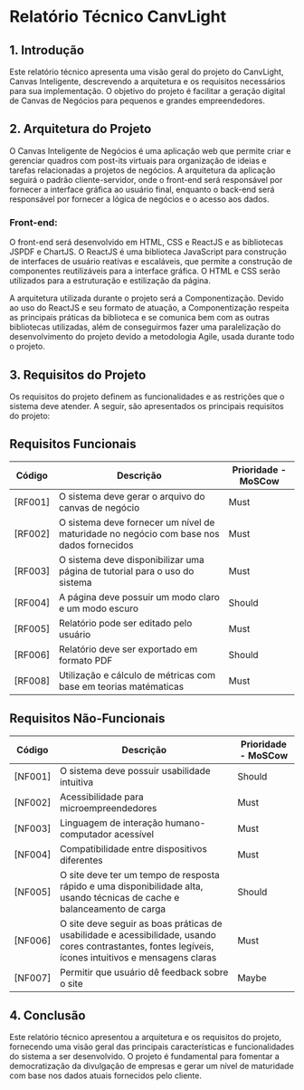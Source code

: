 # Relatório Técnico CanvLight

## 1. Introdução

Este relatório técnico apresenta uma visão geral do projeto do CanvLight, Canvas Inteligente, descrevendo a arquitetura e os requisitos necessários para sua implementação. O objetivo do projeto é facilitar a geração digital de Canvas de Negócios para pequenos e grandes empreendedores.

## 2. Arquitetura do Projeto
O Canvas Inteligente de Negócios é uma aplicação web que permite criar e gerenciar quadros com post-its virtuais para organização de ideias e tarefas relacionadas a projetos de negócios. A arquitetura da aplicação seguirá o padrão cliente-servidor, onde o front-end será responsável por fornecer a interface gráfica ao usuário final, enquanto o back-end será responsável por fornecer a lógica de negócios e o acesso aos dados.

### Front-end:
O front-end será desenvolvido em HTML, CSS e ReactJS e as bibliotecas JSPDF e ChartJS. O ReactJS é uma biblioteca JavaScript para construção de interfaces de usuário reativas e escaláveis, que permite a construção de componentes reutilizáveis para a interface gráfica. O HTML e CSS serão utilizados para a estruturação e estilização da página.

A arquitetura utilizada durante o projeto será a Componentização. Devido ao uso do ReactJS e seu formato de atuação, a Componentização respeita as principais práticas da biblioteca e se comunica bem com as outras bibliotecas utilizadas, além de conseguirmos fazer uma paralelização do desenvolvimento do projeto devido a metodologia Agile, usada durante todo o projeto.

## 3. Requisitos do Projeto

Os requisitos do projeto definem as funcionalidades e as restrições que o sistema deve atender. A seguir, são apresentados os principais requisitos do projeto:

## Requisitos Funcionais

| Código | Descrição | Prioridade - MoSCow
|---|---|---|
[RF001] | O sistema deve gerar o arquivo do canvas de negócio | Must
[RF002] | O sistema deve fornecer um nível de maturidade no negócio com base nos dados fornecidos | Must
[RF003] | O sistema deve disponibilizar uma página de tutorial para o uso do sistema | Must
[RF004] | A página deve possuir um modo claro e um modo escuro | Should
[RF005] | Relatório pode ser editado pelo usuário | Must
[RF006] | Relatório deve ser exportado em formato PDF | Should
[RF008] | Utilização e cálculo de métricas com base em teorias matématicas | Must

## Requisitos Não-Funcionais

| Código | Descrição | Prioridade - MoSCow
|---|---|---|
[NF001] | O sistema deve possuir usabilidade intuitiva|  Should
[NF002] | Acessibilidade para microempreendedores | Must
[NF003] | Linguagem de interação humano-computador acessível | Must
[NF004] | Compatibilidade entre dispositivos diferentes | Must
[NF005] | O site deve ter um tempo de resposta rápido e uma disponibilidade alta, usando técnicas de cache e balanceamento de carga | Should
[NF006] | O site deve seguir as boas práticas de usabilidade e acessibilidade, usando cores contrastantes, fontes legíveis, ícones intuitivos e mensagens claras | Must
[NF007] | Permitir que usuário dê feedback sobre o site | Maybe

## 4. Conclusão

Este relatório técnico apresentou a arquitetura e os requisitos do projeto, fornecendo uma visão geral das principais características e funcionalidades do sistema a ser desenvolvido. O projeto é fundamental para fomentar a democratização da divulgação de empresas e gerar um nível de maturidade com base nos dados atuais fornecidos pelo cliente.
